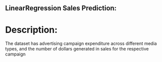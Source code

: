 ## LinearRegression Sales Prediction:
# Description:
The dataset has advertising campaign expenditure across different media types, and the number of dollars generated in sales for the respective campaign


 
